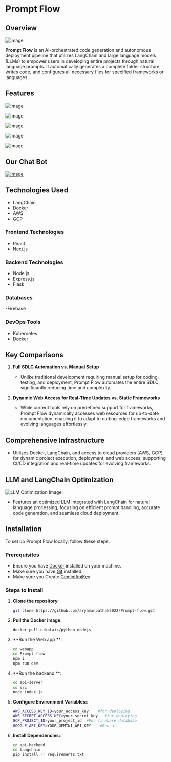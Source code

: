 # Prompt Flow
## Overview
![image](https://github.com/user-attachments/assets/f4e48cde-9781-4686-a484-f5902ded0c30)

**Prompt Flow** is an AI-orchestrated code generation and autonomous deployment pipeline that utilizes LangChain and large language models (LLMs) to empower users in developing entire projects through natural language prompts. It automatically generates a complete folder structure, writes code, and configures all necessary files for specified frameworks or languages.


## Features

![image](https://github.com/user-attachments/assets/111594d9-c984-4b6e-98d1-db130fc7b6bd)


![image](https://github.com/user-attachments/assets/c172a6a1-4f16-4ff8-8200-03ed821bf10b)

![image](https://github.com/user-attachments/assets/cd39df3c-b249-423d-a037-455020abc5e3)

![image](https://github.com/user-attachments/assets/1d6a2237-f386-488a-b870-53c9da2320a3)

![image](https://github.com/user-attachments/assets/191408d6-7d9f-43c5-97f5-7d25141c73b2)




## Our Chat Bot
[![image](https://i.postimg.cc/rp5Rzgd4/final.png)](https://postimg.cc/v1HZNrt8)


## Technologies Used
- LangChain
- Docker
- AWS
- GCP

### Frontend Technologies
- React
- Next.js

### Backend Technologies
- Node.js
- Express.js
- Flask

### Databases
-Firebase

### DevOps Tools
- Kubernetes
- Docker

## Key Comparisons
1. **Full SDLC Automation vs. Manual Setup**
   - Unlike traditional development requiring manual setup for coding, testing, and deployment, Prompt Flow automates the entire SDLC, significantly reducing time and complexity.

2. **Dynamic Web Access for Real-Time Updates vs. Static Frameworks**
   - While current tools rely on predefined support for frameworks, Prompt Flow dynamically accesses web resources for up-to-date documentation, enabling it to adapt to cutting-edge frameworks and evolving languages effortlessly.

## Comprehensive Infrastructure
- Utilizes Docker, LangChain, and access to cloud providers (AWS, GCP) for dynamic project execution, deployment, and web access, supporting CI/CD integration and real-time updates for evolving frameworks.

## LLM and LangChain Optimization
![LLM Optimization Image](path/to/llm-optimization-image.png)
- Features an optimized LLM integrated with LangChain for natural language processing, focusing on efficient prompt handling, accurate code generation, and seamless cloud deployment.

## Installation

To set up Prompt Flow locally, follow these steps:

### Prerequisites
- Ensure you have [Docker](https://docs.docker.com/get-docker/) installed on your machine.
- Make sure you have [Git](https://git-scm.com/downloads) installed.
- Make sure you Create [GeminiApiKey](https://ai.google.dev/gemini-api/docs/api-key)

### Steps to Install
1. **Clone the repository**:
   ```bash
   git clone https://github.com/aryamanpathak2022/Prompt-flow.git

1. **Pull the Docker image**:
   ```bash
   docker pull nikolaik/python-nodejs

1. **Run the Web app **:
   ```bash
   cd webapp
   cd Prompt-flow
   npm i
   npm run dev
   
1. **Run the backend **:
   ```bash
   cd api-server
   cd src
   node index.js
   
1. **Configure Environment Variables:**:
   ```bash
   AWS_ACCESS_KEY_ID=your_access_key    #for deploying
   AWS_SECRET_ACCESS_KEY=your_secret_key   #for deploying
   GCP_PROJECT_ID=your_project_id  #For firebase database
   GOOGLE_API_KEY=YOUR_GEMINI_API_KEY    #Gen ai

1. **Install Dependencies:**:
   ```bash
   cd api-backend
   cd langchain
   pip install -r requirements.txt

